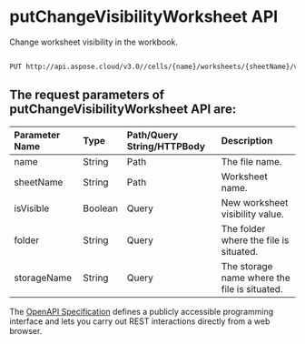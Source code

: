 # **putChangeVisibilityWorksheet API**

Change worksheet visibility in the workbook. 

```bash

PUT http://api.aspose.cloud/v3.0//cells/{name}/worksheets/{sheetName}/visible

```

## The request parameters of **putChangeVisibilityWorksheet** API are: 

| Parameter Name | Type | Path/Query String/HTTPBody | Description | 
| :- | :- | :- |:- | 
|name|String|Path|The file name.|
|sheetName|String|Path|Worksheet name.|
|isVisible|Boolean|Query|New worksheet visibility value.|
|folder|String|Query|The folder where the file is situated.|
|storageName|String|Query|The storage name where the file is situated.|


The [OpenAPI Specification](https://reference.aspose.cloud/cells/#/WorksheetsController/PutChangeVisibilityWorksheet) defines a publicly accessible programming interface and lets you carry out REST interactions directly from a web browser.

